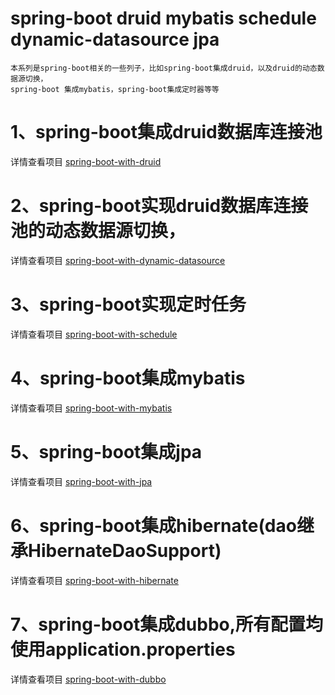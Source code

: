 # spring-boot druid mybatis schedule dynamic-datasource jpa

    本系列是spring-boot相关的一些列子，比如spring-boot集成druid，以及druid的动态数据源切换，
    spring-boot 集成mybatis，spring-boot集成定时器等等

# 1、spring-boot集成druid数据库连接池

详情查看项目 [spring-boot-with-druid](spring-boot-with-druid/)
    
# 2、spring-boot实现druid数据库连接池的动态数据源切换，

详情查看项目 [spring-boot-with-dynamic-datasource](spring-boot-with-dynamic-datasource/)
    
# 3、spring-boot实现定时任务

详情查看项目 [spring-boot-with-schedule](spring-boot-with-schedule/)
    
# 4、spring-boot集成mybatis

详情查看项目 [spring-boot-with-mybatis](spring-boot-with-mybatis/)
    
# 5、spring-boot集成jpa

详情查看项目 [spring-boot-with-jpa](spring-boot-with-jpa/)
    
# 6、spring-boot集成hibernate(dao继承HibernateDaoSupport)

详情查看项目 [spring-boot-with-hibernate](spring-boot-with-hibernate/)
    
# 7、spring-boot集成dubbo,所有配置均使用application.properties

详情查看项目 [spring-boot-with-dubbo](spring-boot-with-dubbo/)